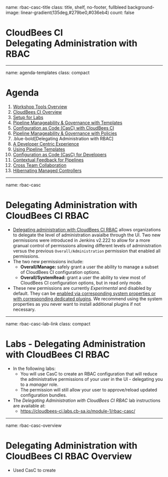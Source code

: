 name: rbac-casc-title
class: title, shelf, no-footer, fullbleed
background-image: linear-gradient(135deg,#279be0,#036eb4)
count: false

# CloudBees CI<br>Delegating Administration with RBAC

---
name: agenda-templates
class: compact

# Agenda

1. <a class="no-style" href="#workshop-tools">Workshop Tools Overview</a>
2. <a class="no-style" href="#core-overview-title">CloudBees CI Overview</a>
3. <a class="no-style" href="#core-setup-overview">Setup for Labs</a>
4. <a class="no-style" href="#pipeline-template-catalog-title">Pipeline Manageability & Governance with Templates</a>
5. <a class="no-style" href="#casc-title">Configuration as Code (CasC) with CloudBees CI</a>
6. <a class="no-style" href="#pipeline-policies-title">Pipeline Manageability & Governance with Policies</a>
7. .blue-bold[Delegating Administration with RBAC]
7. <a class="no-style" href="#dev-centric-title">A Developer Centric Experience</a>
8. <a class="no-style" href="#using-templates-title">Using Pipeline Templates</a>
9. <a class="no-style" href="#casc-dev-title">Configuration as Code (CasC) for Developers</a>
10. <a class="no-style" href="#contextual-feedback-title">Contextual Feedback for Pipelines</a>
11. <a class="no-style" href="#cross-team-title">Cross Team Collaboration</a>
12. <a class="no-style" href="#hibernate-title">Hibernating Managed Controllers</a>

---
name: rbac-casc

# Delegating Administration with CloudBees CI RBAC

* [Delegating administration with CloudBees CI RBAC](https://docs.cloudbees.com/docs/cloudbees-ci/latest/cloud-secure-guide/delegating-administration-modern) allows organizations to delegate the level of administration avaialbe through the UI. Two new permissions were introduced in Jenkins v2.222 to allow for a more granual control of permissions allowing different levels of administration versus the previous `Overall/Administration` permission that enabled all permissions.
* The two new permissions include:
  * **Overall/Manage:** safely grant a user the ability to manage a subset of CloudBees CI configuration options.
  * **Overall/SystemRead:** grant a user the ability to view most of CloudBees CI configuration options, but in read only mode.
* These new permissions are currently *Experimental* and disabled by default. They can be [enabled via corresponding system properties or with corresponding dedicated plugins](https://docs.cloudbees.com/docs/cloudbees-ci/latest/cloud-secure-guide/delegating-administration-modern#_enabling_the_new_permissions). We recommend using the system properties as you never want to install additional plugins if not necessary. 

---
name: rbac-casc-lab-link
class: compact

# Labs - Delegating Administration with CloudBees CI RBAC

* In the following labs:
  * You will use CasC to create an RBAC configuration that will reduce the administrative permissions of your user in the UI - delegating you to a *manager* role.
  * The permission will still allow your user to approve/reload updated configuration bundles.
* The *Delegating Administration with CloudBees CI RBAC* lab instructions are available at: 
  * https://cloudbees-ci.labs.cb-sa.io/module-1/rbac-casc/


---
name: rbac-casc-overview

# Delegating Administration with CloudBees CI RBAC Overview

* Used CasC to create
